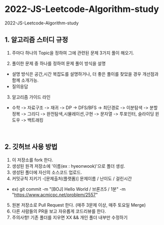# 2022-JS-Leetcode-Algorithm-study
2022-JS-Leetcode-Algorithm-study

## 1. 알고리즘 스터디 규정

1) 주마다 하나의 Topic을 정하여 그에 관련된 문제 3가지 풀이 해오기.

2) 풀이한 문제 중 하나를 정하여 문제 풀이 방식을 설명
  - 설명 방식은 공간,시간 복잡도를 설명하거나, 더 좋은 풀이를 찾았을 경우 개선점과 함께 소개가능.
  - 질의응답  

3) 알고리즘 가이드 라인
  - 수학 -> 자료구조 -> 재귀 -> DP -> DFS/BFS -> 최단경로 -> 이분탐색 -> 분할정복 -> 그리디 -> 완전탐색,시뮬레이션,구현   -> 문자열 -> 투포인터, 슬라이딩 윈도우 -> 백트래킹


 &nbsp;
  &nbsp;
   &nbsp;


## 2. 깃허브 사용 방법


1) 이 저장소를 fork 한다.
2) 생성된 원격 저장소에 '이름(ex : hyeonwook)'으로 폴더 생성.
3) 생성된 폴더에 자신의 소스코드 업로드.
4) 커밋규칙 지키기
  -[문제출처(플랫폼)] 문제이름 / 난이도 / 걸린시간
  - ex) git commit -m "[BOJ] Hello World / 브론즈5 / 1분" -m "https://www.acmicpc.net/problem/2557"
  
5) 원본 저장소로 Pull Request 한다. (매주 3문제 이상, 매주 토요일 Merge)
6) 다른 사람들의 PR을 보고 자유롭게 코드리뷰를 한다.
7) 주의사항! 기존 폴더를 지우면 XX && 개인 폴더 내부만 수정하기

